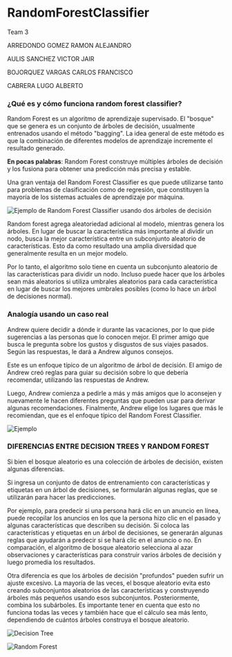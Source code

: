 # RandomForestClassifier
Team 3

ARREDONDO GOMEZ RAMON ALEJANDRO

AULIS SANCHEZ VICTOR JAIR

BOJORQUEZ VARGAS CARLOS FRANCISCO

CABRERA LUGO ALBERTO



### ¿Qué es y cómo funciona random forest classifier?
Random Forest es un algoritmo de aprendizaje supervisado. El "bosque" que se genera es un conjunto de árboles de decisión, usualmente entrenados usando el método "bagging". La idea general de este método es que la combinación de diferentes modelos de aprendizaje incremente el resultado generado.

**En pocas palabras**: Random Forest construye múltiples árboles de decisión y los fusiona para obtener una predicción más precisa y estable.

Una gran ventaja del Random Forest Classifier es que puede utilizarse tanto para problemas de clasificación como de regresión, que constituyen la mayoría de los sistemas actuales de aprendizaje por máquina.

![Ejemplo de Random Forest Classifier usando dos árboles de decisión](https://builtin.com/sites/default/files/styles/ckeditor_optimize/public/inline-images/two-tree-random-forest.png "Ejemplo de Random Forest Classifier usando dos árboles de decisión")

Random forest agrega aleatoriedad adicional al modelo, mientras genera los árboles. En lugar de buscar la característica más importante al dividir un nodo, busca la mejor característica entre un subconjunto aleatorio de características. Esto da como resultado una amplia diversidad que generalmente resulta en un mejor modelo.

Por lo tanto, el algoritmo solo tiene en cuenta un subconjunto aleatorio de las características para dividir un nodo. Incluso puede hacer que los árboles sean más aleatorios si utiliza umbrales aleatorios para cada característica en lugar de buscar los mejores umbrales posibles (como lo hace un árbol de decisiones normal).


### Analogía usando un caso real
Andrew quiere decidir a dónde ir durante las vacaciones, por lo que pide sugerencias a las personas que lo conocen mejor. El primer amigo que busca le pregunta sobre los gustos y disgustos de sus viajes pasados. Según las respuestas, le dará a Andrew algunos consejos.

Este es un enfoque típico de un algoritmo de árbol de decisión. El amigo de Andrew creó reglas para guiar su decisión sobre lo que debería recomendar, utilizando las respuestas de Andrew.

Luego, Andrew comienza a pedirle a más y más amigos que lo aconsejen y nuevamente le hacen diferentes preguntas que pueden usar para derivar algunas recomendaciones. Finalmente, Andrew elige los lugares que más le recomiendan, que es el enfoque típico del Random Forest Classifier.

![Ejemplo](https://mlux9brz2apw.i.optimole.com/y1pDtVQ-NL9wTwiU/w:1024/h:581/q:auto/https://kgptalkie.com/wp-content/uploads/2020/08/image-122.png "Ejemplo")


### DIFERENCIAS ENTRE DECISION TREES Y RANDOM FOREST
Si bien el bosque aleatorio es una colección de árboles de decisión, existen algunas diferencias.

Si ingresa un conjunto de datos de entrenamiento con características y etiquetas en un árbol de decisiones, se formularán algunas reglas, que se utilizarán para hacer las predicciones.

Por ejemplo, para predecir si una persona hará clic en un anuncio en línea, puede recopilar los anuncios en los que la persona hizo clic en el pasado y algunas características que describen su decisión. Si coloca las características y etiquetas en un árbol de decisiones, se generarán algunas reglas que ayudarán a predecir si se hará clic en el anuncio o no. En comparación, el algoritmo de bosque aleatorio selecciona al azar observaciones y características para construir varios árboles de decisión y luego promedia los resultados.

Otra diferencia es que los árboles de decisión "profundos" pueden sufrir un ajuste excesivo. La mayoría de las veces, el bosque aleatorio evita esto creando subconjuntos aleatorios de las características y construyendo árboles más pequeños usando esos subconjuntos. Posteriormente, combina los subárboles. Es importante tener en cuenta que esto no funciona todas las veces y también hace que el cálculo sea más lento, dependiendo de cuántos árboles construya el bosque aleatorio.

![Decision Tree](https://miro.medium.com/max/625/1*LMoJmXCsQlciGTEyoSN39g.jpeg "Decision Tree")

![Random Forest](https://miro.medium.com/max/625/1*VHDtVaDPNepRglIAv72BFg.jpeg "Random Forest")
